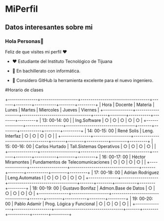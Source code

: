 # MiPerfil
Datos interesantes sobre mi
-
### Hola Personas👋

Feliz de que visites  mi perfil ♥

- ♥ Estudiante del Instituto Tecnológico de Tijuana

- 🔭 En bachillerato con informática.
- 🤔 Considero GitHub la herramienta excelente para el nuevo ingeniero.
                 
#Horario de clases

+---------------+-------------------+-----------------------------------+-------+--------+-----------+--------+---------+
|      Hora     |      Docente      |              Materia              | Lunes | Martes | Miercoles | Jueves | Viernes |
+---------------+-------------------+-----------------------------------+-------+--------+-----------+--------+---------+
| 13: 00-14: 00 |                   | Ing.Software                      |   ○   |    ○   |     ○     |    ○   |    ○    |
+---------------+-------------------+-----------------------------------+-------+--------+-----------+--------+---------+
| 14: 00-15: 00 | René Solis        | Leng. Interfaz                    |   ○   |    ○   |     ○     |    ○   |         |
+---------------+-------------------+-----------------------------------+-------+--------+-----------+--------+---------+
| 15: 00-16: 00 | Carlos Hurtado    | Tall.Sistemas Operativos          |   ○   |    ○   |     ○     |    ○   |         |
+---------------+-------------------+-----------------------------------+-------+--------+-----------+--------+---------+
| 16: 00-17: 00 | Héctor Miramontes | Fundamentos de Telecomunicaciones |   ○   |    ○   |     ○     |    ○   |         |
+---------------+-------------------+-----------------------------------+-------+--------+-----------+--------+---------+
| 17: 00-18: 00 | Adrian Rodriguez  | Leng.Automatas I                  |   ○   |    ○   |     ○     |    ○   |    ○    |
+---------------+-------------------+-----------------------------------+-------+--------+-----------+--------+---------+
| 18: 00-19: 00 | Gustavo Bonifaz   | Admon.Base de Datos               |   ○   |    ○   |     ○     |    ○   |    ○    |
+---------------+-------------------+-----------------------------------+-------+--------+-----------+--------+---------+
| 19: 00-20: 00 | Pablo Adamir      | Prog. Lógica y Funcional          |   ○   |    ○   |     ○     |    ○   |         |
+---------------+-------------------+-----------------------------------+-------+--------+-----------+--------+---------+

